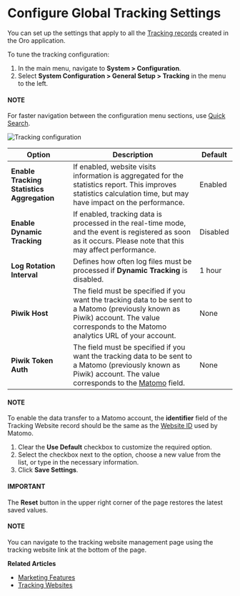 <a id="admin-configuration-tracking-settings"></a>
<!-- updated on 06 July 2017 -->

# Configure Global Tracking Settings

You can set up the settings that apply to all the [Tracking records](../../../../marketing/tracking-websites/index.md#user-guide-marketing-tracking) created in the Oro application.

To tune the tracking configuration:

1. In the main menu, navigate to **System > Configuration**.
2. Select **System Configuration > General Setup > Tracking** in the menu to the left.

#### NOTE
For faster navigation between the configuration menu sections, use [Quick Search](../../quick-search.md#user-guide-system-configuration-quick-search).

![Tracking configuration](user/img/system/config_system/tracking.png)

| Option                                     | Description                                                                                                                                                                                                                            | Default   |
|--------------------------------------------|----------------------------------------------------------------------------------------------------------------------------------------------------------------------------------------------------------------------------------------|-----------|
| **Enable Tracking Statistics Aggregation** | If enabled, website visits information is aggregated for the statistics report. This improves statistics calculation time, but may have impact on the performance.                                                                     | Enabled   |
| **Enable Dynamic Tracking**                | If enabled, tracking data is processed in the real-time mode, and the event is registered as soon as it occurs. Please note that this may affect performance.                                                                          | Disabled  |
| **Log Rotation Interval**                  | Defines how often log files must be processed if **Dynamic Tracking** is disabled.                                                                                                                                                     | 1 hour    |
| **Piwik Host**                             | The field must be specified if you want the tracking data to be sent to a Matomo (previously known as Piwik) account. The value corresponds to the Matomo analytics URL of your account.                                               | None      |
| **Piwik Token Auth**                       | The field must be specified if you want the tracking data to be sent to a Matomo (previously known as Piwik) account. The value corresponds to the <a href="https://matomo.org/faq/general/faq_114/" target="_blank">Matomo</a> field. | None      |

#### NOTE
To enable the data transfer to a Matomo account, the **identifier** field of the Tracking Website record should be the same as the <a href="https://matomo.org/faq/general/faq_19212/" target="_blank">Website ID</a> used by Matomo.

1. Clear the **Use Default** checkbox to customize the required option.
2. Select the checkbox next to the option, choose a new value from the list, or type in the necessary information.
3. Click **Save Settings**.

#### IMPORTANT
The **Reset** button in the upper right corner of the page restores the latest saved values.

#### NOTE
You can navigate to the tracking website management page using the tracking website link at the bottom of the page.

**Related Articles**

* [Marketing Features](../../marketing/general-setup-marketing/index.md#marketing-system-configuration)
* [Tracking Websites](../../../../marketing/tracking-websites/index.md#user-guide-marketing-tracking)

<!-- fa-bars = fa-navicon -->
<!-- Ic Tiles is used as Set As Default in saved views, and as tiles in display layout options -->
<!-- IcPencil refers to Rename in Commerce and Inline Editing in CRM -->
<!-- Check mark in the square. -->
<!-- SortDesc is also used as drop-down arrow -->
